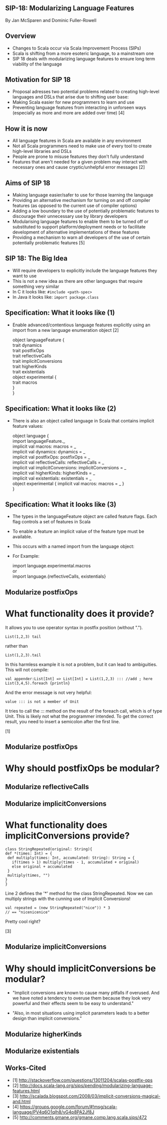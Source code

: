 ## SIP-18: Modularizing Language Features

By Jan McSparen and Dominic Fuller-Rowell

## Overview
  * Changes to Scala occur via Scala Improvement Process (SIPs)
  * Scala is shifting from a more esoteric language, to a mainstream one 
  * SIP 18 deals with modularizing language features to ensure long term viability of the language

## Motivation for SIP 18
  * Proposal adresses two potential problems related to creating high-level languages and DSLs that arise due to shifting user base:
   * Making Scala easier for new programmers to learn and use
   * Preventing language features from interacting in unforseen ways (especially as more and more are added over time) [4]

## How it is now
 * All language features in Scala are available in any environment
  * Not all Scala programmers need to make use of every tool to create high-level libraries and DSLs 
  * People are prone to misuse features they don't fully understand
  * Features that aren't needed for a given problem may interact with necessary ones and cause cryptic/unhelpful error messages
[2]
  
## Aims of SIP 18
  * Making language easier/safer to use for those learning the language
  * Providing an alternative mechanism for turning on and off compiler features (as opposed to the current use of compiler options)
  * Adding a low boundary to the use of potentially problematic features to discourage their unnecessary use by library developers
  * Modularising language features to enable them to be turned off or substituted to support platform/deployment needs or to facilitate development of alternative implementations of these features
  * Providing a mechanism to warn all developers of the use of certain potentially problematic features
  [5]


## SIP 18: The Big Idea
 * Will require developers to explicitly include the language features they want to use 
 * This is not a new idea as there are other languages that require something very similar
  * In C it looks like: ``` #include <path-spec> ```
  * In Java it looks like: ``` import package.class ```
 
## Specification: What it looks like (1)
  * Enable advanced/contentious language features explicitly using an import from a new language enumeration object [2]        

     object languageFeature {  
     trait dynamics  
     trait postfixOps  
     trait reflectiveCalls  
     trait implicitConversions  
     trait higherKinds  
     trait existentials  
     object experimental {  
        trait macros  
       }  
     }

## Specification: What it looks like (2)
 * There is also an object called language in Scala that contains implicit feature values:

    object language {  
    import languageFeature._   
    implicit val macros: macros = _  
    implicit val dynamics: dynamics = _   
    implicit val postfixOps: postfixOps = _   
    implicit val reflectiveCalls: reflectiveCalls = _  
    implicit val implicitConversions: implicitConversions = _  
    implicit val higherKinds: higherKinds = _  
    implicit val existentials: existentials = _  
    object experimental {
      implicit val macros: macros = _
    }  
    }

## Specification: What it looks like (3)
 * The types in the languageFeature object are called feature flags. Each flag controls a set of features in Scala
 * To enable a feature an implicit value of the feature type must be available.  
 * This occurs with a named import from the language object:
 * For Example:

    import language.experimental.macros  
  or  
    import language.{reflectiveCalls, existentials}
    

## Modularize postfixOps

# What functionality does it provide?


It allows you to use operator syntax in postfix position (without ".").

    List(1,2,3) tail

rather than

    List(1,2,3).tail

In this harmless example it is not a problem, but it can lead to ambiguities. This will not compile:

    val appender:List[Int] => List[Int] = List(1,2,3) ::: //add ; here
    List(3,4,5).foreach {println}

And the error message is not very helpful:

    value ::: is not a member of Unit

It tries to call the ::: method on the result of the foreach call, which is of type Unit. This is likely not what the programmer intended. To get the correct result, you need to insert a semicolon after the first line.

[1]

## Modularize postfixOps

# Why should postfixOps be modular?



## Modularize reflectiveCalls


## Modularize implicitConversions

# What functionality does implicitConversions provide?

    class StringRepeated(original: String){
    def *(times: Int) = {
     def multiply(times: Int, accumulated: String): String = {
       if(times > 1) multiply(times - 1, accumulated + original)
       else original + accumulated
     }
     multiply(times, "")
    }
    }

Line 2 defines the '*' method for the class StringRepeated. Now we can multiply strings with the cunning use of Implicit Conversions!

    val repeated = (new StringRepeated("nice")) * 3
    // == "nicenicenice"    

Pretty cool right?

[3]

## Modularize implicitConversions

# Why should implicitConversions be modular?

* "Implicit conversions are known to cause many pitfalls if overused. And we have noted a tendency to overuse them because they look very powerful and their effects seem to be easy to understand."

* "Also, in most situations using implicit parameters leads to a better design than implicit conversions."

## Modularize higherKinds


## Modularize existentials

## Works-Cited

* [1] http://stackoverflow.com/questions/13011204/scalas-postfix-ops
* [2] http://docs.scala-lang.org/sips/pending/modularizing-language-features.html
* [3] http://scalada.blogspot.com/2008/03/implicit-conversions-magical-and.html
* [4] https://groups.google.com/forum/#!msg/scala-language/PV4q6O1qIh8/yG4p8PA2Jf8J
* [5] http://comments.gmane.org/gmane.comp.lang.scala.sips/472


